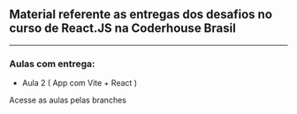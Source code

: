 ﻿<h2>Material referente as entregas dos desafios no curso de React.JS na Coderhouse Brasil</h2>

<hr>

<h3> Aulas com entrega:</h3>
<ul>
<li>Aula 2 ( App com Vite + React )</li>

</ul>

<span>Acesse as aulas pelas branches</span>